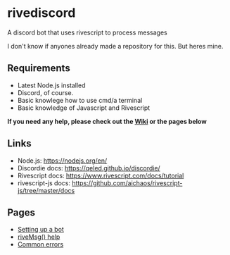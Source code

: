 # rivediscord

A discord bot that uses rivescript to process messages

I don't know if anyones already made a repository for this. But heres mine.

## Requirements

- Latest Node.js installed
- Discord, of course.
- Basic knowlege how to use cmd/a terminal
- Basic knowledge of Javascript and Rivescript

**If you need any help, please check out the [Wiki](https://github.com/freakmoch/rivediscord/wiki) or the pages below**

## Links

- Node.js: https://nodejs.org/en/
- Discordie docs: https://qeled.github.io/discordie/
- Rivescript docs: https://www.rivescript.com/docs/tutorial
- rivescript-js docs: https://github.com/aichaos/rivescript-js/tree/master/docs

## Pages

- [Setting up a bot](http://seabird.me/rivediscord/bot.html)
- [riveMsg() help](http://seabird.me/rivediscord/rivemsg.html)
- [Common errors](https://github.com/freakmoch/rivediscord/wiki/Common-errors)


